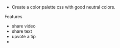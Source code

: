 - Create a color palette css with good neutral colors.


Features
- share video
- share text
- upvote a tip
- 